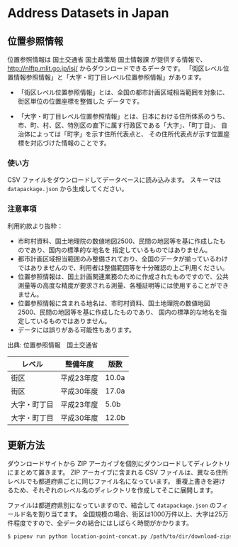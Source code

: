 # Address Datasets in Japan

## 位置参照情報

位置参照情報は 国土交通省 国土政策局 国土情報課 が提供する情報で、http://nlftp.mlit.go.jp/isj/ からダウンロードできるデータです。
「街区レベル位置情報参照情報」と「大字・町丁目レベル位置参照情報」があります。

* 「街区レベル位置参照情報」とは、全国の都市計画区域相当範囲を対象に、街区単位の位置座標を整備した データです。

* 「大字・町丁目レベル位置参照情報」とは、日本における住所体系のうち、
  市、町、村、区、特別区の直下に属す行政区である「大字」、「町丁目」、 自治体によっては「町字」を示す住所代表点と、
  その住所代表点が示す位置座標を対応づけた情報のことです。

### 使い方

CSV ファイルをダウンロードしてデータベースに読み込みます。
スキーマは `datapackage.json` から生成してください。

### 注意事項

利用約款より抜粋：

* 市町村資料、国土地理院の数値地図2500、民間の地図等を基に作成したものであり、国内の標準的な地名を 指定しているものではありません。
* 都市計画区域担当範囲のみ整備されており、全国のデータが揃っているわけではありませんので、利用者は整備範囲等を十分確認の上ご利用ください。
* 位置参照情報は、国土計画関連業務のために作成されたものですので、公共測量等の高度な精度が要求される測量、各種証明等には使用することができません。
* 位置参照情報に含まれる地名は、市町村資料、国土地理院の数値地図2500、民間の地図等を基に作成したものであり、
  国内の標準的な地名を指定しているものではありません。
* データには誤りがある可能性もあります。

出典: 位置参照情報　国土交通省

| レベル | 整備年度 | 版数 |
|-------|---------|------|
| 街区 | 平成23年度 | 10.0a |
| 街区 | 平成30年度 | 17.0a |
| 大字・町丁目 | 平成23年度 | 5.0b |
| 大字・町丁目 | 平成30年度 | 12.0b |

更新方法
--------

ダウンロードサイトから ZIP アーカイブを個別にダウンロードしてディレクトリにまとめて置きます。
ZIP アーカイブに含まれる CSV ファイルは、異なる住所レベルでも都道府県ごとに同じファイル名になっています。
重複上書きを避けるため、それぞれのレベル名のディレクトリを作成してそこに展開します。

ファイルは都道府県別になっていますので、結合して ``datapackage.json`` のフィールド名を割り当てます。
全国規模の場合、街区は1000万件以上、大字は25万件程度ですので、全データの結合にはしばらく時間がかかります。

```bash
$ pipenv run python location-point-concat.py /path/to/dir/download-zips
```
